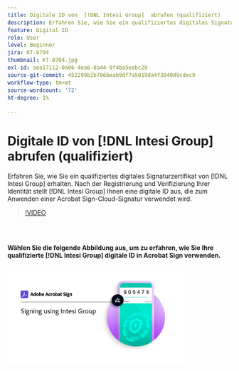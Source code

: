 ```yaml
---
title: Digitale ID von  [!DNL Intesi Group]  abrufen (qualifiziert)
description: Erfahren Sie, wie Sie ein qualifiziertes digitales Signaturzertifikat von  [!DNL Intesi Group] erhalten.
feature: Digital ID
role: User
level: Beginner
jira: KT-8704
thumbnail: KT-8704.jpg
exl-id: aea17112-0a06-4ea6-8a44-9f4ba5eebc29
source-git-commit: 452299b2b786beab9df7a5019da4f3840d9cdec9
workflow-type: tm+mt
source-wordcount: '72'
ht-degree: 1%

---
```


# Digitale ID von [!DNL Intesi Group] abrufen (qualifiziert)

Erfahren Sie, wie Sie ein qualifiziertes digitales Signaturzertifikat von [!DNL Intesi Group] erhalten. Nach der Registrierung und Verifizierung Ihrer Identität stellt [!DNL Intesi Group] Ihnen eine digitale ID aus, die zum Anwenden einer Acrobat Sign-Cloud-Signatur verwendet wird.

>[!VIDEO](https://video.tv.adobe.com/v/3449037?quality=12&learn=on&hidetitle=true&captions=ger)

<br> 

**Wählen Sie die folgende Abbildung aus, um zu erfahren, wie Sie Ihre qualifizierte [!DNL Intesi Group] digitale ID in Acrobat Sign verwenden.**

[![Bild](assets/IntesiSign_400.png)](intesi-sign.md)
